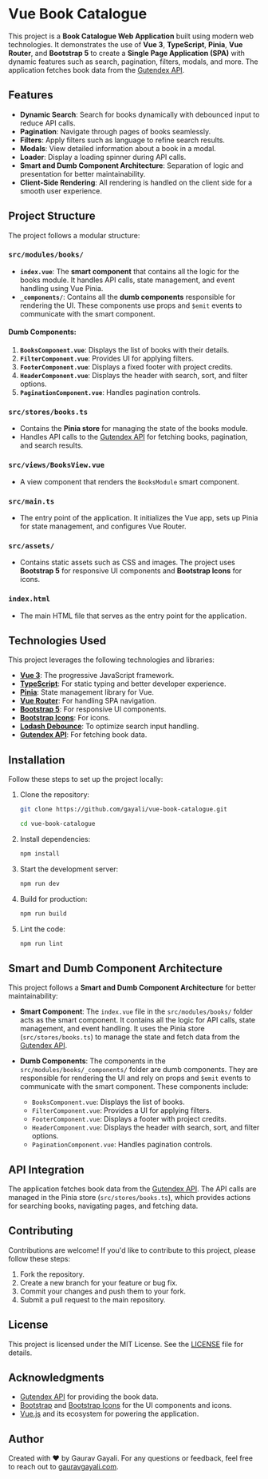# Vue Book Catalogue

This project is a **Book Catalogue Web Application** built using modern web technologies. It demonstrates the use of **Vue 3**, **TypeScript**, **Pinia**, **Vue Router**, and **Bootstrap 5** to create a **Single Page Application (SPA)** with dynamic features such as search, pagination, filters, modals, and more. The application fetches book data from the [Gutendex API](https://gutendex.com).

## Features

- **Dynamic Search**: Search for books dynamically with debounced input to reduce API calls.
- **Pagination**: Navigate through pages of books seamlessly.
- **Filters**: Apply filters such as language to refine search results.
- **Modals**: View detailed information about a book in a modal.
- **Loader**: Display a loading spinner during API calls.
- **Smart and Dumb Component Architecture**: Separation of logic and presentation for better maintainability.
- **Client-Side Rendering**: All rendering is handled on the client side for a smooth user experience.

## Project Structure

The project follows a modular structure:

### `src/modules/books/`

- **`index.vue`**: The **smart component** that contains all the logic for the books module. It handles API calls, state management, and event handling using Vue Pinia.
- **`_components/`**: Contains all the **dumb components** responsible for rendering the UI. These components use props and `$emit` events to communicate with the smart component.

#### Dumb Components:

1. **`BooksComponent.vue`**: Displays the list of books with their details.
2. **`FilterComponent.vue`**: Provides UI for applying filters.
3. **`FooterComponent.vue`**: Displays a fixed footer with project credits.
4. **`HeaderComponent.vue`**: Displays the header with search, sort, and filter options.
5. **`PaginationComponent.vue`**: Handles pagination controls.

### `src/stores/books.ts`

- Contains the **Pinia store** for managing the state of the books module.
- Handles API calls to the [Gutendex API](https://gutendex.com) for fetching books, pagination, and search results.

### `src/views/BooksView.vue`

- A view component that renders the `BooksModule` smart component.

### `src/main.ts`

- The entry point of the application. It initializes the Vue app, sets up Pinia for state management, and configures Vue Router.

### `src/assets/`

- Contains static assets such as CSS and images. The project uses **Bootstrap 5** for responsive UI components and **Bootstrap Icons** for icons.

### `index.html`

- The main HTML file that serves as the entry point for the application.

## Technologies Used

This project leverages the following technologies and libraries:

- **[Vue 3](https://vuejs.org/)**: The progressive JavaScript framework.
- **[TypeScript](https://www.typescriptlang.org/)**: For static typing and better developer experience.
- **[Pinia](https://pinia.vuejs.org/)**: State management library for Vue.
- **[Vue Router](https://router.vuejs.org/)**: For handling SPA navigation.
- **[Bootstrap 5](https://getbootstrap.com/)**: For responsive UI components.
- **[Bootstrap Icons](https://icons.getbootstrap.com/)**: For icons.
- **[Lodash Debounce](https://lodash.com/docs/4.17.15#debounce)**: To optimize search input handling.
- **[Gutendex API](https://gutendex.com/)**: For fetching book data.

## Installation

Follow these steps to set up the project locally:

1. Clone the repository:

   ```bash
   git clone https://github.com/gayali/vue-book-catalogue.git

   cd vue-book-catalogue
   ```

2. Install dependencies:

   ```bash
   npm install
   ```

3. Start the development server:

   ```bash
   npm run dev
   ```

4. Build for production:

   ```bash
   npm run build
   ```

5. Lint the code:

   ```bash
   npm run lint
   ```

## Smart and Dumb Component Architecture

This project follows a **Smart and Dumb Component Architecture** for better maintainability:

- **Smart Component**: The `index.vue` file in the `src/modules/books/` folder acts as the smart component. It contains all the logic for API calls, state management, and event handling. It uses the Pinia store (`src/stores/books.ts`) to manage the state and fetch data from the [Gutendex API](https://gutendex.com).

- **Dumb Components**: The components in the `src/modules/books/_components/` folder are dumb components. They are responsible for rendering the UI and rely on props and `$emit` events to communicate with the smart component. These components include:
  - `BooksComponent.vue`: Displays the list of books.
  - `FilterComponent.vue`: Provides a UI for applying filters.
  - `FooterComponent.vue`: Displays a footer with project credits.
  - `HeaderComponent.vue`: Displays the header with search, sort, and filter options.
  - `PaginationComponent.vue`: Handles pagination controls.

## API Integration

The application fetches book data from the [Gutendex API](https://gutendex.com). The API calls are managed in the Pinia store (`src/stores/books.ts`), which provides actions for searching books, navigating pages, and fetching data.

## Contributing

Contributions are welcome! If you'd like to contribute to this project, please follow these steps:

1. Fork the repository.
2. Create a new branch for your feature or bug fix.
3. Commit your changes and push them to your fork.
4. Submit a pull request to the main repository.

## License

This project is licensed under the MIT License. See the [LICENSE](LICENSE) file for details.

## Acknowledgments

- [Gutendex API](https://gutendex.com) for providing the book data.
- [Bootstrap](https://getbootstrap.com/) and [Bootstrap Icons](https://icons.getbootstrap.com/) for the UI components and icons.
- [Vue.js](https://vuejs.org/) and its ecosystem for powering the application.

## Author

Created with ❤️ by Gaurav Gayali.
For any questions or feedback, feel free to reach out to [gauravgayali.com](https://www.gauravgayali.com).
